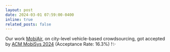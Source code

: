 ```yaml
---
layout: post
date: 2024-03-01 07:59:00-0400
inline: true
related_posts: false
---
```


Our work [MobiAir](https://dl.acm.org/doi/10.1145/3643832.3661872), on city-level vehicle-based crowdsourcing, got accepted by [ACM MobiSys 2024](https://www.sigmobile.org/mobisys/2024/) (Acceptance Rate: 16.3%) !✨

